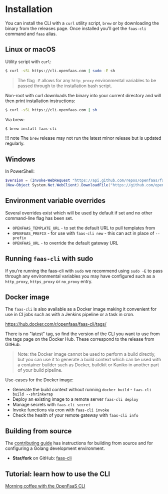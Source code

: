 # Installation

You can install the CLI with a `curl` utility script, `brew` or by downloading the binary from the releases page. Once installed you'll get the `faas-cli` command and `faas` alias.

## Linux or macOS

Utility script with `curl`:

```bash
$ curl -sSL https://cli.openfaas.com | sudo -E sh
```

> The flag `-E` allows for any `http_proxy` environmental variables to be passed through to the installation bash script.

Non-root with curl downloads the binary into your current directory and will then print installation instructions:

```bash
$ curl -sSL https://cli.openfaas.com | sh
```

Via brew:

```bash
$ brew install faas-cli
```

!!! note
    The `brew` release may not run the latest minor release but is updated regularly.

## Windows

In PowerShell:

```powershell
$version = (Invoke-WebRequest "https://api.github.com/repos/openfaas/faas-cli/releases/latest" | ConvertFrom-Json)[0].tag_name
(New-Object System.Net.WebClient).DownloadFile("https://github.com/openfaas/faas-cli/releases/download/$version/faas-cli.exe", "faas-cli.exe")
```

## Environment variable overrides

Several overrides exist which will be used by default if set and no other command-line flag has been set.

* `OPENFAAS_TEMPLATE_URL` - to set the default URL to pull templates from
* `OPENFAAS_PREFIX` - for use with `faas-cli new` - this can act in place of `--prefix`
* `OPENFAAS_URL` - to override the default gateway URL

## Running `faas-cli` with sudo

If you're running the faas-cli with `sudo` we recommend using `sudo -E` to pass through any environmental variables you may have configured such as a `http_proxy`, `https_proxy` or `no_proxy` entry.

## Docker image

The `faas-cli` is also available as a Docker image making it convenient for use in CI jobs such as with a Jenkins pipeline or a task in cron.

https://hub.docker.com/r/openfaas/faas-cli/tags/

There is no "latest" tag, so find the version of the CLI you want to use from the tags page on the Docker Hub. These correspond to the release from GitHub.

> Note: the Docker image cannot be used to perform a build directly, but you can use it to generate a build context which can be used with a container builder such as Docker, buildkit or Kaniko in another part of your build pipeline.

Use-cases for the Docker image:

* Generate the build context without running `docker build`  - `faas-cli build --shrinkwrap` 
* Deploy an existing image to a remote server `faas-cli deploy`
* Manage secrets with `faas-cli secret`
* Invoke functions via cron with `faas-cli invoke`
* Check the health of your remote gateway with `faas-cli info`

## Building from source

The [contributing guide](/community/#contribute) has instructions for building from source and for configuring a Golang development environment. 

* **Star/fork** on GitHub: [faas-cli](https://github.com/openfaas/faas-cli)

## Tutorial: learn how to use the CLI

[Morning coffee with the OpenFaaS CLI](https://blog.alexellis.io/quickstart-openfaas-cli/)
